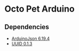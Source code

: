 # Octo Pet Arduino

## Dependencies

- [ArduinoJson 6.19.4](https://arduinojson.org/?utm_source=meta&utm_medium=library.properties)
- [UUID 0.1.3](https://github.com/RobTillaart/UUID)
